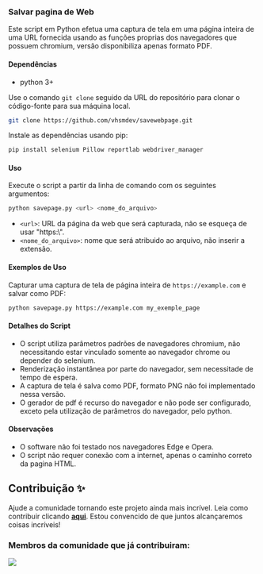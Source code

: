 ### Salvar pagina de Web

Este script em Python efetua uma captura de tela em uma página inteira de uma URL fornecida usando as funções proprias dos navegadores que possuem chromium, versão disponibiliza apenas formato PDF.

#### Dependências
- python 3+

Use o comando `git clone` seguido da URL do repositório para clonar o código-fonte para sua máquina local.

```bash
git clone https://github.com/vhsmdev/savewebpage.git
```

Instale as dependências usando pip:

```bash
pip install selenium Pillow reportlab webdriver_manager
```

#### Uso

Execute o script a partir da linha de comando com os seguintes argumentos:

```bash
python savepage.py <url> <nome_do_arquivo>
```

- `<url>`: URL da página da web que será capturada, não se esqueça de usar "https:\\".
- `<nome_do_arquivo>`: nome que será atribuido ao arquivo, não inserir a extensão.

#### Exemplos de Uso

Capturar uma captura de tela de página inteira de `https://example.com` e salvar como PDF:

```bash
python savepage.py https://example.com my_exemple_page
```

#### Detalhes do Script

- O script utiliza parâmetros padrões de navegadores chromium, não necessitando estar vinculado somente ao navegador chrome ou depender do selenium.
- Renderização instantânea por parte do navegador, sem necessitade de tempo de espera.
- A captura de tela é salva como PDF, formato PNG não foi implementado nessa versão.
- O gerador de pdf é recurso do navegador e não pode ser configurado, exceto pela utilização de parâmetros do navegador, pelo python.

#### Observações

- O software não foi testado nos navegadores Edge e Opera.
- O script não requer conexão com a internet, apenas o caminho correto da pagina HTML.

## Contribuição ✨

Ajude a comunidade tornando este projeto ainda mais incrível. Leia como contribuir clicando **[aqui](https://github.com/vhsmdev/savewebpage/blob/main/CONTRIBUTING.md)**. Estou convencido de que juntos alcançaremos coisas incríveis!

### Membros da comunidade que já contribuiram:
<a href="https://github.com/vhsmdev/savewebpage/graphs/contributors">
  <img src="https://contrib.rocks/image?repo=vhsmdev/savewebpage"/>
</a>
